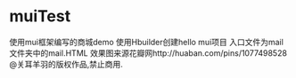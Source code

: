 # muiTest
使用mui框架编写的商城demo
使用Hbuilder创建hello mui项目
入口文件为mail文件夹中的mail.HTML
效果图来源花瓣网http://huaban.com/pins/1077498528 @关耳羊羽的版权作品,禁止商用.
